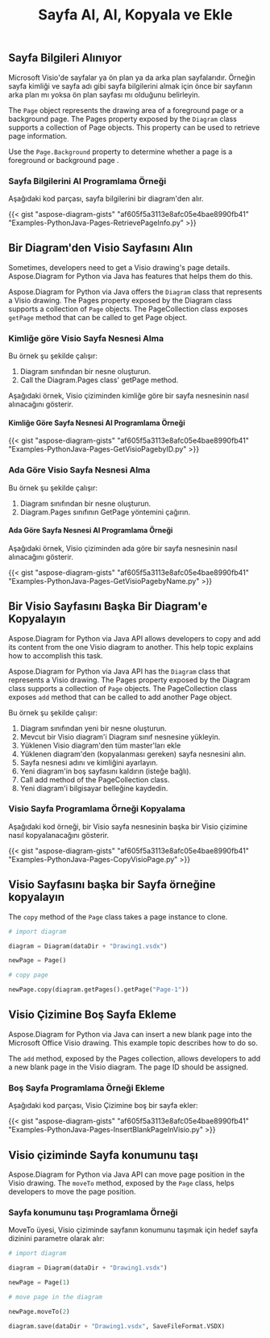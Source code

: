 ﻿---
title: Sayfa Al, Al, Kopyala ve Ekle
type: docs
weight: 10
url: /tr/python-java/retrieve-get-copy-and-insert-a-page/
---
## **Sayfa Bilgileri Alınıyor**
Microsoft Visio'de sayfalar ya ön plan ya da arka plan sayfalarıdır. Örneğin sayfa kimliği ve sayfa adı gibi sayfa bilgilerini almak için önce bir sayfanın arka plan mı yoksa ön plan sayfası mı olduğunu belirleyin.

The `Page` object represents the drawing area of a foreground page or a background page. The Pages property exposed by the `Diagram` class supports a collection of Page objects. This property can be used to retrieve page information.

Use the `Page.Background` property to determine whether a page is a foreground or background page .

### **Sayfa Bilgilerini Al Programlama Örneği**
Aşağıdaki kod parçası, sayfa bilgilerini bir diagram'den alır.

{{< gist "aspose-diagram-gists" "af605f5a3113e8afc05e4bae8990fb41" "Examples-PythonJava-Pages-RetrievePageInfo.py" >}}

## **Bir Diagram'den Visio Sayfasını Alın**
Sometimes, developers need to get a Visio drawing's page details. Aspose.Diagram for Python via Java has features that helps them do this.

Aspose.Diagram for Python via Java offers the `Diagram` class that represents a Visio drawing. The Pages property exposed by the Diagram class supports a collection of `Page` objects. The PageCollection class exposes `getPage` method that can be called to get Page object.

### **Kimliğe göre Visio Sayfa Nesnesi Alma**
Bu örnek şu şekilde çalışır:

1. Diagram sınıfından bir nesne oluşturun.
1. Call the Diagram.Pages class' getPage method.

Aşağıdaki örnek, Visio çiziminden kimliğe göre bir sayfa nesnesinin nasıl alınacağını gösterir.

#### **Kimliğe Göre Sayfa Nesnesi Al Programlama Örneği**
{{< gist "aspose-diagram-gists" "af605f5a3113e8afc05e4bae8990fb41" "Examples-PythonJava-Pages-GetVisioPagebyID.py" >}}

### **Ada Göre Visio Sayfa Nesnesi Alma**
Bu örnek şu şekilde çalışır:

1. Diagram sınıfından bir nesne oluşturun.
1. Diagram.Pages sınıfının GetPage yöntemini çağırın.

#### **Ada Göre Sayfa Nesnesi Al Programlama Örneği**
Aşağıdaki örnek, Visio çiziminden ada göre bir sayfa nesnesinin nasıl alınacağını gösterir.

{{< gist "aspose-diagram-gists" "af605f5a3113e8afc05e4bae8990fb41" "Examples-PythonJava-Pages-GetVisioPagebyName.py" >}}

## **Bir Visio Sayfasını Başka Bir Diagram'e Kopyalayın**
Aspose.Diagram for Python via Java API allows developers to copy and add its content from the one Visio diagram to another. This help topic explains how to accomplish this task.

Aspose.Diagram for Python via Java API has the `Diagram` class that represents a Visio drawing. The Pages property exposed by the Diagram class supports a collection of `Page` objects. The PageCollection class exposes `add` method that can be called to add another Page object.

Bu örnek şu şekilde çalışır:

1. Diagram sınıfından yeni bir nesne oluşturun.
1. Mevcut bir Visio diagram'i Diagram sınıf nesnesine yükleyin.
1. Yüklenen Visio diagram'den tüm master'ları ekle
1. Yüklenen diagram'den (kopyalanması gereken) sayfa nesnesini alın.
1. Sayfa nesnesi adını ve kimliğini ayarlayın.
1. Yeni diagram'in boş sayfasını kaldırın (isteğe bağlı).
1. Call add method of the PageCollection class.
1. Yeni diagram'i bilgisayar belleğine kaydedin.

### **Visio Sayfa Programlama Örneği Kopyalama**
Aşağıdaki kod örneği, bir Visio sayfa nesnesinin başka bir Visio çizimine nasıl kopyalanacağını gösterir.

{{< gist "aspose-diagram-gists" "af605f5a3113e8afc05e4bae8990fb41" "Examples-PythonJava-Pages-CopyVisioPage.py" >}}

## **Visio Sayfasını başka bir Sayfa örneğine kopyalayın**
The `copy` method of the `Page` class takes a page instance to clone.

``` python
# import diagram

diagram = Diagram(dataDir + "Drawing1.vsdx")

newPage = Page()

# copy page

newPage.copy(diagram.getPages().getPage("Page-1"))

```

## **Visio Çizimine Boş Sayfa Ekleme**
Aspose.Diagram for Python via Java can insert a new blank page into the Microsoft Office Visio drawing. This example topic describes how to do so.

The `add` method, exposed by the Pages collection, allows developers to add a new blank page in the Visio diagram. The page ID should be assigned.

### **Boş Sayfa Programlama Örneği Ekleme**
Aşağıdaki kod parçası, Visio Çizimine boş bir sayfa ekler:

{{< gist "aspose-diagram-gists" "af605f5a3113e8afc05e4bae8990fb41" "Examples-PythonJava-Pages-InsertBlankPageInVisio.py" >}}

## **Visio çiziminde Sayfa konumunu taşı**
Aspose.Diagram for Python via Java API can move page position in the Visio drawing. The `moveTo` method, exposed by the `Page` class, helps developers to move the page position.

### **Sayfa konumunu taşı Programlama Örneği**
MoveTo üyesi, Visio çiziminde sayfanın konumunu taşımak için hedef sayfa dizinini parametre olarak alır:

``` python
# import diagram

diagram = Diagram(dataDir + "Drawing1.vsdx")

newPage = Page(1)

# move page in the diagram

newPage.moveTo(2)

diagram.save(dataDir + "Drawing1.vsdx", SaveFileFormat.VSDX)
```

